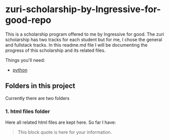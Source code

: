 # zuri-scholarship-by-Ingressive-for-good-repo


This is a scholarship program offered to me by Ingressive for good. The zuri scholarship has two tracks for each student but for me, I chose the general and fullstack tracks.
In this readme.md file I will be documenting the progress of this scholarship and its related files.


Things you'll need:

* [python](https://python.org)
<!-- * [markdown-it](https://www.npmjs.com/package/markdown-it)
* [tasks.json](/docs/editor/tasks) -->

## Folders in this project

Currently there are two folders

### 1. html files folder

Here all related html files are kept here. So far I have:


> This block quote is here for your information.

